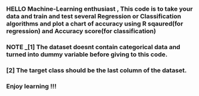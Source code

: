 ### HELLO Machine-Learning enthusiast , This code is to take your data and train and test several Regression or Classification algorithms and plot a chart of accuracy using R sqaured(for regression) and Accuracy score(for classification)
### NOTE _[1] The dataset doesnt contain categorical data and turned into dummy variable before giving to this code.
###       [2] The target class should be the last column of the dataset.
### Enjoy learning !!!
